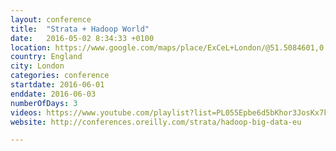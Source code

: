 ```yaml
---
layout: conference
title:  "Strata + Hadoop World"
date:   2016-05-02 8:34:33 +0100
location: https://www.google.com/maps/place/ExCeL+London/@51.5084601,0.0276573,17z/data=!3m1!4b1!4m2!3m1!1s0x47d8a80ce609e50d:0xa0de5f705d7aec7
country: England
city: London
categories: conference
startdate: 2016-06-01
enddate: 2016-06-03
numberOfDays: 3
videos: https://www.youtube.com/playlist?list=PL055Epbe6d5bKhor3JosKx7ktqn3BOF_X
website: http://conferences.oreilly.com/strata/hadoop-big-data-eu

---
```

